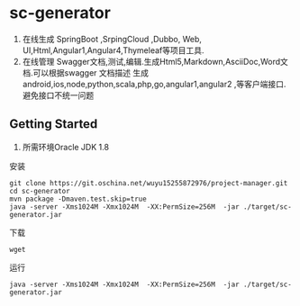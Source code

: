 # sc-generator

1. 在线生成 SpringBoot ,SrpingCloud ,Dubbo, Web, UI,Html,Angular1,Angular4,Thymeleaf等项目工具.
2. 在线管理 Swagger文档,测试,编辑.生成Html5,Markdown,AsciiDoc,Word文档.可以根据swagger 文档描述
生成 android,ios,node,python,scala,php,go,angular1,angular2 ,等客户端接口.避免接口不统一问题

## Getting Started
1. 所需环境Oracle JDK 1.8

安装
```
git clone https://git.oschina.net/wuyu15255872976/project-manager.git
cd sc-generator
mvn package -Dmaven.test.skip=true
java -server -Xms1024M -Xmx1024M  -XX:PermSize=256M  -jar ./target/sc-generator.jar
```

下载
```
wget  
```

运行
```
java -server -Xms1024M -Xmx1024M  -XX:PermSize=256M  -jar ./target/sc-generator.jar
```

